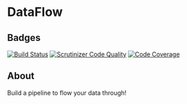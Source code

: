# DataFlow

## Badges

[![Build Status](https://travis-ci.org/SlayerBirden/dataflow.svg?branch=master)](https://travis-ci.org/SlayerBirden/dataflow)
[![Scrutinizer Code Quality](https://scrutinizer-ci.com/g/SlayerBirden/dataflow/badges/quality-score.png?b=master)](https://scrutinizer-ci.com/g/SlayerBirden/dataflow/?branch=master)
[![Code Coverage](https://scrutinizer-ci.com/g/SlayerBirden/dataflow/badges/coverage.png?b=master)](https://scrutinizer-ci.com/g/SlayerBirden/dataflow/?branch=master)

## About
Build a pipeline to flow your data through!
